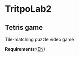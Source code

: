 # TritpoLab2
## Tetris game
Tile-matching puzzle video game 

__Requirements__:([EN](https://github.com/Eltay750505/TetrisGame/tree/master/Requirments "Click here to read requirements"))
